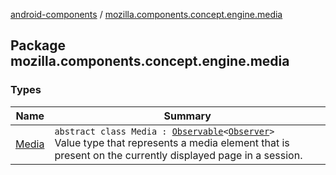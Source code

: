 [android-components](../index.md) / [mozilla.components.concept.engine.media](./index.md)

## Package mozilla.components.concept.engine.media

### Types

| Name | Summary |
|---|---|
| [Media](-media/index.md) | `abstract class Media : `[`Observable`](../mozilla.components.support.base.observer/-observable/index.md)`<`[`Observer`](-media/-observer/index.md)`>`<br>Value type that represents a media element that is present on the currently displayed page in a session. |
